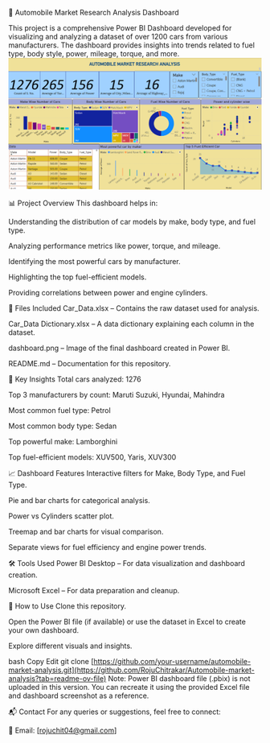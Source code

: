 🚗 Automobile Market Research Analysis Dashboard


This project is a comprehensive Power BI Dashboard developed for visualizing and analyzing a dataset of over 1200 cars from various manufacturers. The dashboard provides insights into trends related to fuel type, body style, power, mileage, torque, and more.
![image](dashboard.png)

📊 Project Overview
This dashboard helps in:

Understanding the distribution of car models by make, body type, and fuel type.

Analyzing performance metrics like power, torque, and mileage.

Identifying the most powerful cars by manufacturer.

Highlighting the top fuel-efficient models.

Providing correlations between power and engine cylinders.

📁 Files Included
Car_Data.xlsx – Contains the raw dataset used for analysis.

Car_Data Dictionary.xlsx – A data dictionary explaining each column in the dataset.

dashboard.png – Image of the final dashboard created in Power BI.

README.md – Documentation for this repository.

📌 Key Insights
Total cars analyzed: 1276

Top 3 manufacturers by count: Maruti Suzuki, Hyundai, Mahindra

Most common fuel type: Petrol

Most common body type: Sedan

Top powerful make: Lamborghini

Top fuel-efficient models: XUV500, Yaris, XUV300

📈 Dashboard Features
Interactive filters for Make, Body Type, and Fuel Type.

Pie and bar charts for categorical analysis.

Power vs Cylinders scatter plot.

Treemap and bar charts for visual comparison.

Separate views for fuel efficiency and engine power trends.

🛠 Tools Used
Power BI Desktop – For data visualization and dashboard creation.

Microsoft Excel – For data preparation and cleanup.

🧠 How to Use
Clone this repository.

Open the Power BI file (if available) or use the dataset in Excel to create your own dashboard.

Explore different visuals and insights.

bash
Copy
Edit
git clone [https://github.com/your-username/automobile-market-analysis.git](https://github.com/RojuChitrakar/Automobile-market-analysis?tab=readme-ov-file)
Note: Power BI dashboard file (.pbix) is not uploaded in this version. You can recreate it using the provided Excel file and dashboard screenshot as a reference.

📬 Contact
For any queries or suggestions, feel free to connect:

📧 Email: [rojuchit04@gmail.com]



